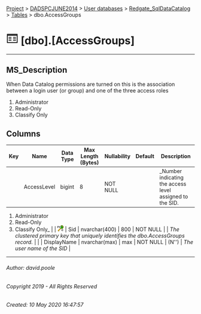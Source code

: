 #### 

[Project](../../../../readme.md) > [DADSPCJUNE2014](../../../readme.md) > [User databases](../../readme.md) > [Redgate_SqlDataCatalog](../readme.md) > [Tables](Tables.md) > dbo.AccessGroups

# ![Tables](../../../../Images/Table32.png) [dbo].[AccessGroups]

---

## <a name="#description"></a>MS_Description

When Data Catalog permissions are turned on this is the association between a login user (or group) and one of the three access roles
1. Administrator
2. Read-Only
3. Classify Only

## <a name="#columns"></a>Columns

| Key | Name | Data Type | Max Length (Bytes) | Nullability | Default | Description |
|---|---|---|---|---|---|---|
|  | AccessLevel | bigint | 8 | NOT NULL |  | _Number indicating the access level assigned to the SID.
1. Administrator
2. Read-Only
3. Classify Only_ |
| [![Cluster Primary Key PK_AccessGroups: Sid](../../../../Images/pkcluster.png)](#indexes) | Sid | nvarchar(400) | 800 | NOT NULL |  | _The clustered primary key that uniquely identifies the dbo.AccessGroups record._ |
|  | DisplayName | nvarchar(max) | max | NOT NULL | (N'') | _The user name of the SID_ |


---

###### Author:  david.poole

###### Copyright 2019 - All Rights Reserved

###### Created: 10 May 2020 16:47:57

